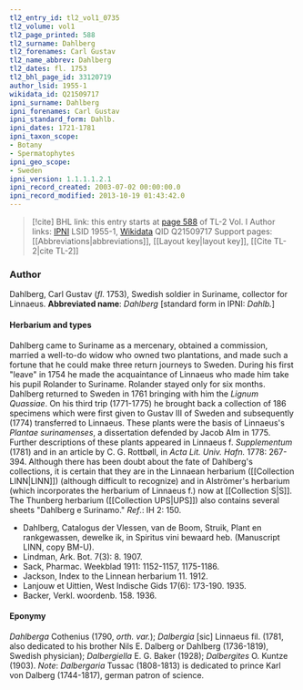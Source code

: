 ```yaml
---
tl2_entry_id: tl2_vol1_0735
tl2_volume: vol1
tl2_page_printed: 588
tl2_surname: Dahlberg
tl2_forenames: Carl Gustav
tl2_name_abbrev: Dahlberg
tl2_dates: fl. 1753
tl2_bhl_page_id: 33120719
author_lsid: 1955-1
wikidata_id: Q21509717
ipni_surname: Dahlberg
ipni_forenames: Carl Gustav
ipni_standard_form: Dahlb.
ipni_dates: 1721-1781
ipni_taxon_scope: 
- Botany
- Spermatophytes
ipni_geo_scope: 
- Sweden
ipni_version: 1.1.1.1.2.1
ipni_record_created: 2003-07-02 00:00:00.0
ipni_record_modified: 2013-10-19 01:43:42.0
---
```


> [!cite] BHL link: this entry starts at [page 588](https://www.biodiversitylibrary.org/page/33120719) of TL-2 Vol. I
> Author links: [IPNI](https://www.ipni.org/a/1955-1) LSID 1955-1, [Wikidata](https://www.wikidata.org/wiki/Q21509717) QID Q21509717
> Support pages: [[Abbreviations|abbreviations]], [[Layout key|layout key]], [[Cite TL-2|cite TL-2]]

### Author

Dahlberg, Carl Gustav (*fl*. 1753), Swedish soldier in Suriname, collector for Linnaeus. 
**Abbreviated name**: *Dahlberg* \[standard form in IPNI: *Dahlb.*\]

#### Herbarium and types

Dahlberg came to Suriname as a mercenary, obtained a commission, married a well-to-do widow who owned two plantations, and made such a fortune that he could make three return journeys to Sweden. During his first "leave" in 1754 he made the acquaintance of Linnaeus who made him take his pupil Rolander to Suriname. Rolander stayed only for six months. Dahlberg returned to Sweden in 1761 bringing with him the *Lignum Quassiae*. On his third trip (1771-1775) he brought back a collection of 186 specimens which were first given to Gustav III of Sweden and subsequently (1774) transferred to Linnaeus. These plants were the basis of Linnaeus's *Plantae surinamenses*, a dissertation defended by Jacob Alm in 1775. Further descriptions of these plants appeared in Linnaeus f. *Supplementum* (1781) and in an article by C. G. Rottbøll, in *Acta Lit. Univ. Hafn.* 1778: 267-394.
Although there has been doubt about the fate of Dahlberg's collections, it is certain that they are in the Linnaean herbarium ([[Collection LINN|LINN]]) (although difficult to recognize) and in Alströmer's herbarium (which incorporates the herbarium of Linnaeus f.) now at [[Collection S|S]]. The Thunberg herbarium ([[Collection UPS|UPS]]) also contains several sheets "Dahlberg e Surinamo."
*Ref*.: IH 2: 150.
- Dahlberg, Catalogus der Vlessen, van de Boom, Struik, Plant en rankgewassen, dewelke ik, in Spiritus vini bewaard heb. (Manuscript LINN, copy BM-U).
- Lindman, Ark. Bot. 7(3): 8. 1907.
- Sack, Pharmac. Weekblad 1911: 1152-1157, 1175-1186.
- Jackson, Index to the Linnean herbarium 11. 1912.
- Lanjouw et Uittien, West Indische Gids 17(6): 173-190. 1935.
- Backer, Verkl. woordenb. 158. 1936.

#### Eponymy

*Dahlberga* Cothenius (1790, *orth. var.*); *Dalbergia* \[sic\] Linnaeus fil. (1781, also dedicated to his brother Nils E. Dalberg or Dahlberg (1736-1819), Swedish physician); *Dalbergiella* E. G. Baker (1928); *Dalbergites* O. Kuntze (1903). *Note*: *Dalbergaria* Tussac (1808-1813) is dedicated to prince Karl von Dalberg (1744-1817), german patron of science.

